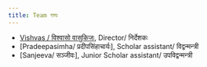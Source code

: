 ```yaml
---
title: Team गणः
---
```


- [Vishvas / विश्वासो वासुकिजः](https://vvasuki.github.io/), Director/ निर्देशकः  
- [Pradeepasimha/ प्रदीपसिंहाचार्यः], Scholar assistant/ विद्वन्मन्त्री
- [Sanjeeva/ सञ्जीवः], Junior Scholar assistant/ उपविद्वन्मन्त्री

